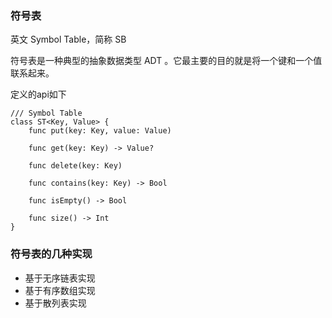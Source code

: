 
### 符号表  

英文 Symbol Table，简称 SB

符号表是一种典型的抽象数据类型 ADT 。它最主要的目的就是将一个键和一个值联系起来。

定义的api如下

    /// Symbol Table
    class ST<Key, Value> {
        func put(key: Key, value: Value)
        
        func get(key: Key) -> Value?
        
        func delete(key: Key)
        
        func contains(key: Key) -> Bool
        
        func isEmpty() -> Bool
        
        func size() -> Int
    }

### 符号表的几种实现

- 基于无序链表实现
- 基于有序数组实现
- 基于散列表实现
